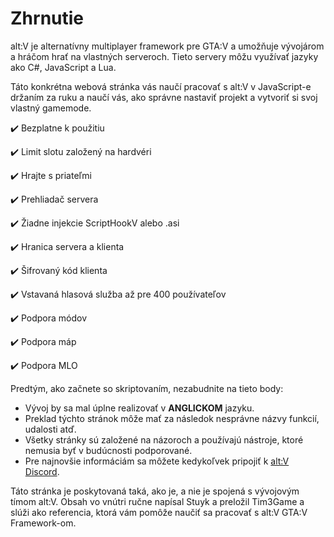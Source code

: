 # Zhrnutie

alt:V je alternatívny multiplayer framework pre GTA:V a umožňuje vývojárom a hráčom hrať na vlastných serveroch. Tieto servery môžu využívať jazyky ako C#, JavaScript a Lua.

Táto konkrétna webová stránka vás naučí pracovať s alt:V v JavaScript-e držaním za ruku a naučí vás, ako správne nastaviť projekt a vytvoriť si svoj vlastný gamemode.

✔️ Bezplatne k použitiu

✔️ Limit slotu založený na hardvéri

✔️ Hrajte s priateľmi

✔️ Prehliadač servera

✔️ Žiadne injekcie ScriptHookV alebo .asi

✔️ Hranica servera a klienta

✔️ Šifrovaný kód klienta

✔️ Vstavaná hlasová služba až pre 400 používateľov

✔️ Podpora módov

✔️ Podpora máp

✔️ Podpora MLO

Predtým, ako začnete so skriptovaním, nezabudnite na tieto body:

- Vývoj by sa mal úplne realizovať v **ANGLICKOM** jazyku.
- Preklad týchto stránok môže mať za následok nesprávne názvy funkcií, udalosti atď.
- Všetky stránky sú založené na názoroch a používajú nástroje, ktoré nemusia byť v budúcnosti podporované.
- Pre najnovšie informáciám sa môžete kedykoľvek pripojiť k [alt:V Discord](https://discord.altv.mp/).

Táto stránka je poskytovaná taká, ako je, a nie je spojená s vývojovým tímom alt:V. Obsah vo vnútri ručne napísal Stuyk a preložil Tim3Game a slúži ako referencia, ktorá vám pomôže naučiť sa pracovať s alt:V GTA:V Framework-om.